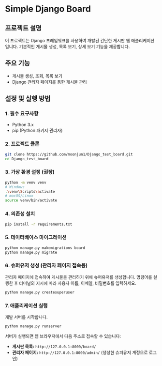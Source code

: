 # Simple Django Board

## 프로젝트 설명

이 프로젝트는 Django 프레임워크를 사용하여 개발된 간단한 게시판 웹 애플리케이션입니다. 기본적인 게시물 생성, 목록 보기, 상세 보기 기능을 제공합니다.

## 주요 기능

-   게시물 생성, 조회, 목록 보기
-   Django 관리자 페이지를 통한 게시물 관리

## 설정 및 실행 방법

### 1. 필수 요구사항

-   Python 3.x
-   pip (Python 패키지 관리자)

### 2. 프로젝트 클론

```bash
git clone https://github.com/moonjun1/Django_test_board.git
cd Django_test_board
```

### 3. 가상 환경 설정 (권장)

```bash
python -m venv venv
# Windows
.\venv\Scripts\activate
# macOS/Linux
source venv/bin/activate
```

### 4. 의존성 설치

```bash
pip install -r requirements.txt
```

### 5. 데이터베이스 마이그레이션

```bash
python manage.py makemigrations board
python manage.py migrate
```

### 6. 슈퍼유저 생성 (관리자 페이지 접속용)

관리자 페이지에 접속하여 게시물을 관리하기 위해 슈퍼유저를 생성합니다. 명령어를 실행한 후 터미널의 지시에 따라 사용자 이름, 이메일, 비밀번호를 입력하세요.

```bash
python manage.py createsuperuser
```

### 7. 애플리케이션 실행

개발 서버를 시작합니다.

```bash
python manage.py runserver
```

서버가 실행되면 웹 브라우저에서 다음 주소로 접속할 수 있습니다:

-   **게시판 목록:** `http://127.0.0.1:8000/board/`
-   **관리자 페이지:** `http://127.0.0.1:8000/admin/` (생성한 슈퍼유저 계정으로 로그인)
